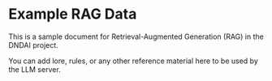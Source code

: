 # Example RAG Data

This is a sample document for Retrieval-Augmented Generation (RAG) in the DNDAI project.

You can add lore, rules, or any other reference material here to be used by the LLM server. 